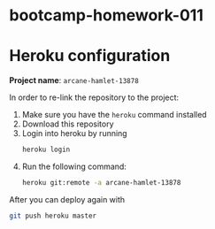 # bootcamp-homework-011

# Heroku configuration

**Project name**: `arcane-hamlet-13878`

In order to re-link the repository to the project:

1. Make sure you have the `heroku` command installed
2. Download this repository
3. Login into heroku by running
    ```sh
    heroku login
    ```
4. Run the following command:
    ```sh
    heroku git:remote -a arcane-hamlet-13878
    ```

After you can deploy again with 

```sh
git push heroku master
```

